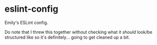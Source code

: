 # eslint-config

Emily's ESLint config.

Do note that I threw this together without checking what it _should_ look/be structured like so it's definitely... going to get cleaned up a bit.